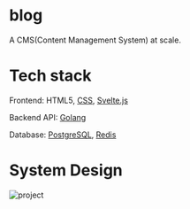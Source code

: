 # blog
A CMS(Content Management System) at scale.

# Tech stack
Frontend: HTML5, [CSS](https://sass-lang.com), [Svelte.js](https://svelte.dev)

Backend API: [Golang](https://go.dev)

Database: [PostgreSQL](https://postgresql.org), [Redis](https://redis.io)

# System Design

![project](https://user-images.githubusercontent.com/70754989/189470737-5e37f250-269b-48da-abfc-41bc036e1772.png)
